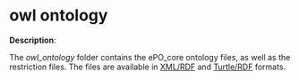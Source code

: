 # owl ontology

**Description**:


The *owl_ontology* folder contains the ePO_core ontology files, as well as the restriction files. The files are available in [XML/RDF](https://www.w3.org/RDF/) and [Turtle/RDF](https://www.w3.org/TR/turtle/) formats. 


